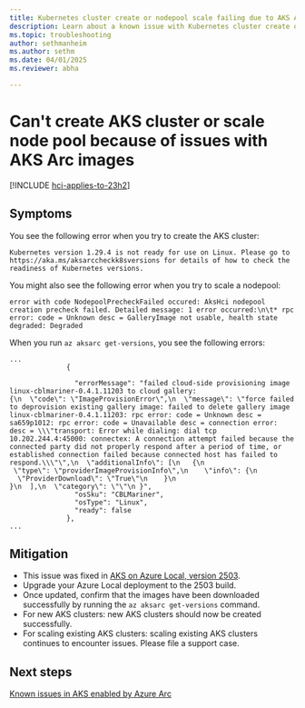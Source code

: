```yaml
---
title: Kubernetes cluster create or nodepool scale failing due to AKS Arc image issues  
description: Learn about a known issue with Kubernetes cluster create or nodepool scale failing due to AKS Arc VHD image download issues.
ms.topic: troubleshooting
author: sethmanheim
ms.author: sethm
ms.date: 04/01/2025
ms.reviewer: abha

---
```


# Can't create AKS cluster or scale node pool because of issues with AKS Arc images

[!INCLUDE [hci-applies-to-23h2](includes/hci-applies-to-23h2.md)]

## Symptoms

You see the following error when you try to create the AKS cluster:

```output
Kubernetes version 1.29.4 is not ready for use on Linux. Please go to https://aka.ms/aksarccheckk8sversions for details of how to check the readiness of Kubernetes versions.
```

You might also see the following error when you try to scale a nodepool:

```output
error with code NodepoolPrecheckFailed occured: AksHci nodepool creation precheck failed. Detailed message: 1 error occurred:\n\t* rpc error: code = Unknown desc = GalleryImage not usable, health state degraded: Degraded
```

When you run `az aksarc get-versions`, you see the following errors:

```output
...
              {

                "errorMessage": "failed cloud-side provisioning image linux-cblmariner-0.4.1.11203 to cloud gallery: {\n  \"code\": \"ImageProvisionError\",\n  \"message\": \"force failed to deprovision existing gallery image: failed to delete gallery image linux-cblmariner-0.4.1.11203: rpc error: code = Unknown desc = sa659p1012: rpc error: code = Unavailable desc = connection error: desc = \\\"transport: Error while dialing: dial tcp 10.202.244.4:45000: connectex: A connection attempt failed because the connected party did not properly respond after a period of time, or established connection failed because connected host has failed to respond.\\\"\",\n  \"additionalInfo\": [\n   {\n    \"type\": \"providerImageProvisionInfo\",\n    \"info\": {\n     \"ProviderDownload\": \"True\"\n    }\n   }\n  ],\n  \"category\": \"\"\n }",
                "osSku": "CBLMariner",
                "osType": "Linux",
                "ready": false
              },
...
```

## Mitigation

- This issue was fixed in [AKS on Azure Local, version 2503](aks-whats-new-23h2.md#release-2503).
- Upgrade your Azure Local deployment to the 2503 build.
- Once updated, confirm that the images have been downloaded successfully by running the `az aksarc get-versions` command.
- For new AKS clusters: new AKS clusters should now be created successfully.
- For scaling existing AKS clusters: scaling existing AKS clusters continues to encounter issues. Please file a support case.

## Next steps

[Known issues in AKS enabled by Azure Arc](aks-known-issues.md)

